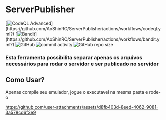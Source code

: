 # ServerPublisher
[![CodeQL Advanced](https://github.com/AoShinRO/ServerPublisher/actions/workflows/codeql.yml/badge.svg?)](https://github.com/AoShinRO/ServerPublisher/actions/workflows/codeql.yml?)
[![Bandit](https://github.com/AoShinRO/ServerPublisher/actions/workflows/bandit.yml/badge.svg?)](https://github.com/AoShinRO/ServerPublisher/actions/workflows/bandit.yml?)
![GitHub](https://img.shields.io/github/license/AoShinRo/ServerPublisher.svg) ![commit activity](https://img.shields.io/github/commit-activity/w/AoShinRo/ServerPublisher) ![GitHub repo size](https://img.shields.io/github/repo-size/AoShinRo/ServerPublisher.svg)


### Esta ferramenta possibilita separar apenas os arquivos necessários para rodar o servidor e ser publicado no servidor

## Como Usar?
Apenas compile seu emulador, jogue o executavel na mesma pasta e rode-o


https://github.com/user-attachments/assets/d8fb403d-8eed-4062-9081-3a578cd6f3e9

